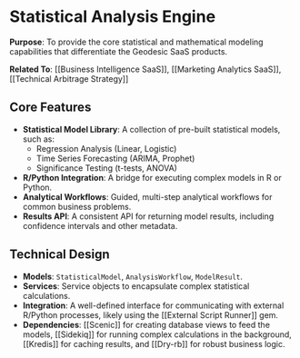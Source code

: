 # Statistical Analysis Engine

**Purpose**: To provide the core statistical and mathematical modeling capabilities that differentiate the Geodesic SaaS products.

**Related To**: [[Business Intelligence SaaS]], [[Marketing Analytics SaaS]], [[Technical Arbitrage Strategy]]

## Core Features

- **Statistical Model Library**: A collection of pre-built statistical models, such as:
  - Regression Analysis (Linear, Logistic)
  - Time Series Forecasting (ARIMA, Prophet)
  - Significance Testing (t-tests, ANOVA)
- **R/Python Integration**: A bridge for executing complex models in R or Python.
- **Analytical Workflows**: Guided, multi-step analytical workflows for common business problems.
- **Results API**: A consistent API for returning model results, including confidence intervals and other metadata.

## Technical Design

- **Models**: `StatisticalModel`, `AnalysisWorkflow`, `ModelResult`.
- **Services**: Service objects to encapsulate complex statistical calculations.
- **Integration**: A well-defined interface for communicating with external R/Python processes, likely using the [[External Script Runner]] gem.
- **Dependencies**: [[Scenic]] for creating database views to feed the models, [[Sidekiq]] for running complex calculations in the background, [[Kredis]] for caching results, and [[Dry-rb]] for robust business logic.
